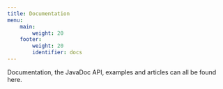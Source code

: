 ```yaml
---
title: Documentation
menu: 
    main:
        weight: 20 
    footer:
        weight: 20
        identifier: docs  
---
```


Documentation, the JavaDoc API, examples and articles can all be found here.